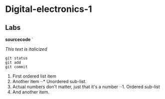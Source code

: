# Digital-electronics-1
## Labs 

**sourcecode** `

*This text is italicized*

```
git status
git add
git commit
```

1. First ordered list item
2. Another item
⋅⋅* Unordered sub-list. 
1. Actual numbers don't matter, just that it's a number
⋅⋅1. Ordered sub-list
4. And another item.

